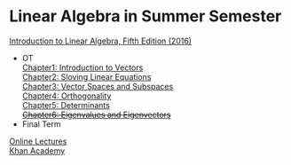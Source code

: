 # Linear Algebra in Summer Semester
[Introduction to Linear Algebra, Fifth Edition (2016)](https://math.mit.edu/~gs/linearalgebra/)<br>
- OT<br>
[Chapter1: Introduction to Vectors](https://github.com/jeongyoonlee2015/2020-TIL/blob/master/LinearAlgebra/Chapter1:IntroductiontoVectors.md)<br>
[Chapter2: Sloving Linear Equations](https://github.com/jeongyoonlee2015/2020-TIL/blob/master/LinearAlgebra/Chapter2:SlovingLinearEquations.md)<br>
[Chapter3: Vector Spaces and Subspaces](https://github.com/jeongyoonlee2015/2020-TIL/blob/master/LinearAlgebra/Chapter3:VectorSpacesandSubspaces.md)<br>
[Chapter4: Orthogonality](hthttps://github.com/jeongyoonlee2015/2020-TIL/blob/master/LinearAlgebra/tps://github.com/jeongyoonlee2015/2020-TIL/blob/master/LinearAlgebra/Chapter4:Orthogonality.md)<br>
[Chapter5: Determinants](https://github.com/jeongyoonlee2015/2020-TIL/blob/master/LinearAlgebra/Chapter5:Determinants.md)<br>
~~[Chapter6: Eigenvalues and Eigenvectors]()~~<br>
- Final Term<br>


[Online Lectures](https://ocw.mit.edu/courses/mathematics/18-06-linear-algebra-spring-2010/video-lectures/)<br>
[Khan Academy](https://m.edwith.org/linear-algebra/lectures/18358)
